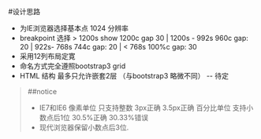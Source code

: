 #设计思路

* 为IE浏览器选择基本点 1024 分辨率
* breakpoint 选择 > 1200s show 1200c gap 30 | 1200s - 992s 960c gap: 20 | 922s- 768s 744c gap: 20 | < 768s 100%c gap: 30
* 采用12列布局定寛
* 命名方式完全遵照bootstrap3 grid
* HTML 结构 最多只允许嵌套2层 （与bootstrap3 略微不同） -- 待定

> ##notice
> - IE7和IE6 像素单位 只支持整数 3px正确 3.5px正确  百分比单位 支持小数点后1位 30.5%正确 30.33%错误
> - 现代浏览器保留小数点后3位.
